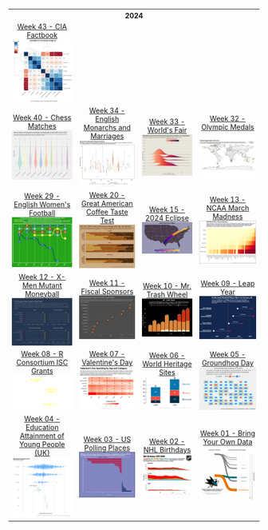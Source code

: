 <table>
<thread>
  <th colspan="4">2024</th>
<tr>
  <td align="center">
    <a href="https://github.com/hdailey/TidyTuesday/tree/main/2024/2024-10-22_CIA">
      Week 43 - CIA Factbook
    </a>
    <img src="https://github.com/hdailey/TidyTuesday/blob/main/2024/2024-10-22_CIA/2024-10-23_TT.png" width = "250">
  </td>
</tr>
  
</tr>
<tr>
  <td align="center">
    <a href=https://github.com/hdailey/TidyTuesday/tree/main/2024/2024-10-01_Chess">
      Week 40 - Chess Matches
    </a>
      <img src="https://github.com/hdailey/TidyTuesday/blob/main/2024/2024-10-01_Chess/2024-10-10_TT.png" width = "250">
  </td>
  
  <td align="center">
    <a href=https://github.com/hdailey/TidyTuesday/tree/main/2024/2024-08-20_EnglishMonarchs">
      Week 34 - English Monarchs and Marriages
    </a>
    <img src="https://github.com/hdailey/TidyTuesday/blob/main/2024/2024-08-20_EnglishMonarchs/2024-08-21_TT.png" width = "250">
  </td>
  
  <td align="center">
    <a href=https://github.com/hdailey/TidyTuesday/tree/main/2024/2024-08-13_WorldsFairs">
      Week 33 - World's Fair
    </a>
    <img src="https://github.com/hdailey/TidyTuesday/blob/main/2024/2024-08-13_WorldsFairs/2024-08-16_TT.png" width = "250">
  </td>
  
  <td align="center">
    <a href="https://github.com/hdailey/TidyTuesday/tree/main/2024/2024-08-06_Olympics">
      Week 32 - Olympic Medals
    </a>
    <img src="https://github.com/hdailey/TidyTuesday/blob/main/2024/2024-08-06_Olympics/2024-08-07_TT.png" width = "250">
  </td>
</tr>

<tr>
    <td align="center">
      <a href="https://github.com/hdailey/TidyTuesday/tree/main/2024/2024-07-16_EnglishWomensFootball">
        Week 29 - English Women's Football
      </a>
      <img src="https://github.com/hdailey/TidyTuesday/blob/main/2024/2024-07-16_EnglishWomensFootball/2024-07-24_TT.png" width = "250">
  </td>
  
  <td align="center">
      <a href="https://github.com/hdailey/TidyTuesday/tree/main/2024/2024-05-14_Coffee">
        Week 20 - Great American Coffee Taste Test
      </a>
      <img src="https://github.com/hdailey/TidyTuesday/blob/main/2024/2024-05-14_Coffee/2024-08-06_TT.png" width = "250">
  </td>
  
  <td align="center">
      <a href="https://github.com/hdailey/TidyTuesday/tree/main/2024/2024-04-02_Eclipse">
        Week 15 - 2024 Eclipse
      </a>
      <img src="https://github.com/hdailey/TidyTuesday/blob/main/2024/2024-04-02_Eclipse/2024-04-09_TT.png" width = "250">
  </td>
   
  <td align="center">
      <a href="https://github.com/hdailey/TidyTuesday/tree/main/2024/2024-03-26_MarchMadness">
        Week 13 - NCAA March Madness
      </a>
      <img src="https://github.com/hdailey/TidyTuesday/blob/main/2024/2024-03-26_MarchMadness/2024-03-28_TT.png" width = "250">
    </td>
</tr>

<tr>
    <td align="center">
      <a href=https://github.com/hdailey/TidyTuesday/tree/main/2024/2024-03-19_XMen">
        Week 12 - X-Men Mutant Moneyball
      </a>
      <img src="https://github.com/hdailey/TidyTuesday/blob/main/2024/2024-03-19_XMen/2024-03-20_TT.png">
    </td>
  
   <td align="center">
      <a href=https://github.com/hdailey/TidyTuesday/tree/main/2024/2024-03-12_FiscalSponsors">
        Week 11 - Fiscal Sponsors
      </a>
      <img src="https://github.com/hdailey/TidyTuesday/blob/main/2024/2024-03-12_FiscalSponsors/2024-03-19_TT.png">
    </td>
  
   <td align="center">
      <a href=https://github.com/hdailey/TidyTuesday/tree/main/2024/2024-03-05_MrTrash">
        Week 10 - Mr. Trash Wheel
      </a>
      <img src="https://github.com/hdailey/TidyTuesday/blob/main/2024/2024-03-05_MrTrash/2024-03-07_TT.png">
    </td>
  
  <td align="center">
    <a href="https://github.com/hdailey/TidyTuesday/tree/main/2024/2024-02-27_LeapYear">
      Week 09 - Leap Year
    </a>
    <img src="https://github.com/hdailey/TidyTuesday/blob/main/2024/2024-02-27_LeapYear/2024-02-29_TT.png">
  </td>
</tr>
  
<tr>
  <td align="center">
    <a href="https://github.com/hdailey/TidyTuesday/tree/main/2024/2024-02-20_RGrants">
      Week 08 - R Consortium ISC Grants
    </a>
    <img src="https://github.com/hdailey/TidyTuesday/blob/main/2024/2024-02-20_RGrants/2024-02-20_TT.png">
  </td>
  
  <td align="center">
    <a href="https://github.com/hdailey/TidyTuesday/tree/main/2024/2024-02-13_ValentinesDay">
    Week 07 - Valentine's Day
    </a>
  <img src="https://github.com/hdailey/TidyTuesday/blob/main/2024/2024-02-13_ValentinesDay/2024-02-20_TT.png">
  </td>
  
  <td align="center">
    <a href="https://github.com/hdailey/TidyTuesday/tree/main/2024/2024-02-06_UNESCO">
    Week 06 - World Heritage Sites
    </a>
  <img src="https://github.com/hdailey/TidyTuesday/blob/main/2024/2024-02-06_UNESCO/2024-02-06_TT.png">
  </td>
  
 <td align="center">
  <a href="https://github.com/hdaiey/TidyTuesday/tree/main/2024/2024-01-31_GroundhogDay">
  Week 05 - Groundhog Day
  </a>
<img src="https://github.com/hdailey/TidyTuesday/blob/main/2024/2024-01-31_GroundhogDay/2024-02-06_TT.png">
</td> 
</tr>
    
<tr> 
<td align="center">
  <a href="https://github.com/hdaiey/TidyTuesday/tree/main/2024/2024-01-23_UKEducation">
  Week 04 - Education Attainment of Young People (UK)
  </a>
<img src="https://github.com/hdailey/TidyTuesday/blob/main/2024/2024-01-23_UKEducation/2024-01-23_TT.png">
</td>

<td align="center">
  <a href="https://github.com/hdailey/TidyTuesday/tree/main/2024/2024-01-16_USPollingPlaces">
  Week 03 - US Polling Places
  </a>
<img src="https://github.com/hdailey/TidyTuesday/blob/main/2024/2024-01-16_USPollingPlaces/2024-01-16_TT.png">
</td>

<td align="center">
  <a href="https://github.com/hdailey/TidyTuesday/tree/main/2024/2024-01-09_NHLBirthdays">
  Week 02 - NHL Birthdays
  </a>
<img src="https://github.com/hdailey/TidyTuesday/blob/main/2024/2024-01-09_NHLBirthdays/2024-01-09_TT.png">
</td>

<td align="center">
   <a href="https://github.com/hdailey/TidyTuesday/tree/main/2024/2024-01-02_BringYourOwn">
  Week 01 - Bring Your Own Data
  </a>
<img src="https://github.com/hdailey/TidyTuesday/blob/main/2024/2024-01-02_BringYourOwn/2024-01-03_TT.png"> 
  </td>
</tr>

</thread>
</table>
